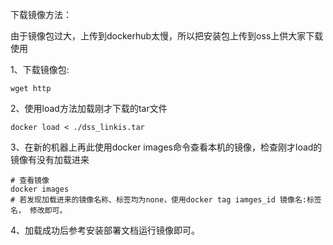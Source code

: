 
下载镜像方法：

由于镜像包过大，上传到dockerhub太慢，所以把安装包上传到oss上供大家下载使用

1、下载镜像包:
```
wget http
```
2、使用load方法加载刚才下载的tar文件
```
docker load < ./dss_linkis.tar
```
3、在新的机器上再此使用docker images命令查看本机的镜像，检查刚才load的镜像有没有加载进来
```
# 查看镜像
docker images 
# 若发现加载进来的镜像名称、标签均为none，使用docker tag iamges_id 镜像名:标签名， 修改即可。
```
4、加载成功后参考安装部署文档运行镜像即可。